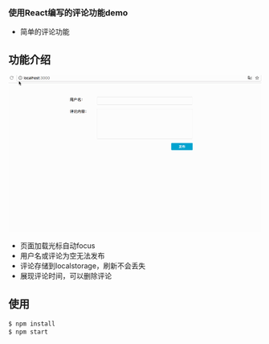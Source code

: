 ### 使用React编写的评论功能demo
- 简单的评论功能

## 功能介绍
![image](https://github.com/ASkyBig/react-comment-demo/blob/master/commentblog.gif)
- 页面加载光标自动focus
- 用户名或评论为空无法发布
- 评论存储到localstorage，刷新不会丢失
- 展现评论时间，可以删除评论

## 使用

```
$ npm install
$ npm start
```
